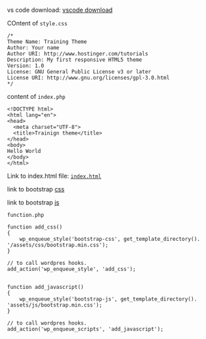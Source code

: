 vs code download: [vscode download](https://code.visualstudio.com/download)

COntent of `style.css`
```
/*
Theme Name: Training Theme
Author: Your name
Author URI: http://www.hostinger.com/tutorials
Description: My first responsive HTML5 theme
Version: 1.0
License: GNU General Public License v3 or later
License URI: http://www.gnu.org/licenses/gpl-3.0.html
*/

```
content of `index.php`
```
<!DOCTYPE html>
<html lang="en">
<head>
  <meta charset="UTF-8">
  <title>Trainign theme</title>
</head>
<body>
Hello World
</body>
</html>
```

Link to index.html file: [`index.html`](https://github.com/sabhriti-solutions/wb-wordpress-theme/blob/initial/index.html)

link to bootstrap [css](https://cdn.jsdelivr.net/npm/bootstrap@5.3.3/dist/css/bootstrap.min.css) 

link to bootstrap [js](https://cdn.jsdelivr.net/npm/bootstrap@5.3.3/dist/js/bootstrap.bundle.min.js)

`function.php`
```
function add_css()
{
    wp_enqueue_style('bootstrap-css', get_template_directory(). '/assets/css/bootstrap.min.css');
}

// to call wordpres hooks.
add_action('wp_enqueue_style', 'add_css');


function add_javascript()
{
    wp_enqueue_style('bootstrap-js', get_template_directory(). 'assets/js/bootstrap.min.css');
}

// to call wordpres hooks.
add_action('wp_enqueue_scripts', 'add_javascript');

```



